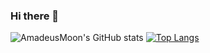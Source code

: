 ### Hi there 👋
![AmadeusMoon's GitHub stats](https://github-readme-stats.vercel.app/api?username=AmadeusMoon&show_icons=true&theme=tokyonight)
[![Top Langs](https://github-readme-stats.vercel.app/api/top-langs/?username=AmadeusMoon&layout=pie)](https://github.com/AmadeusMoon/github-readme-stats)

<!--
**AmadeusMoon/AmadeusMoon** is a ✨ _special_ ✨ repository because its `README.md` (this file) appears on your GitHub profile.

Here are some ideas to get you started:

- 🔭 I’m currently working on ...
- 🌱 I’m currently learning ...
- 👯 I’m looking to collaborate on ...
- 🤔 I’m looking for help with ...
- 💬 Ask me about ...
- 📫 How to reach me: ...
- 😄 Pronouns: ...
- ⚡ Fun fact: ...
-->

